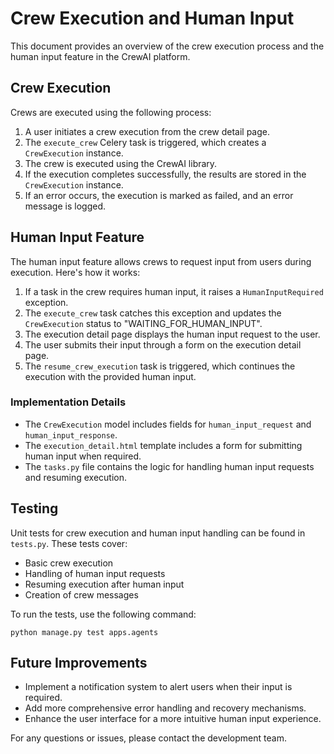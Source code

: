 # Crew Execution and Human Input

This document provides an overview of the crew execution process and the human input feature in the CrewAI platform.

## Crew Execution

Crews are executed using the following process:

1. A user initiates a crew execution from the crew detail page.
2. The `execute_crew` Celery task is triggered, which creates a `CrewExecution` instance.
3. The crew is executed using the CrewAI library.
4. If the execution completes successfully, the results are stored in the `CrewExecution` instance.
5. If an error occurs, the execution is marked as failed, and an error message is logged.

## Human Input Feature

The human input feature allows crews to request input from users during execution. Here's how it works:

1. If a task in the crew requires human input, it raises a `HumanInputRequired` exception.
2. The `execute_crew` task catches this exception and updates the `CrewExecution` status to "WAITING_FOR_HUMAN_INPUT".
3. The execution detail page displays the human input request to the user.
4. The user submits their input through a form on the execution detail page.
5. The `resume_crew_execution` task is triggered, which continues the execution with the provided human input.

### Implementation Details

- The `CrewExecution` model includes fields for `human_input_request` and `human_input_response`.
- The `execution_detail.html` template includes a form for submitting human input when required.
- The `tasks.py` file contains the logic for handling human input requests and resuming execution.

## Testing

Unit tests for crew execution and human input handling can be found in `tests.py`. These tests cover:

- Basic crew execution
- Handling of human input requests
- Resuming execution after human input
- Creation of crew messages

To run the tests, use the following command:

```
python manage.py test apps.agents
```

## Future Improvements

- Implement a notification system to alert users when their input is required.
- Add more comprehensive error handling and recovery mechanisms.
- Enhance the user interface for a more intuitive human input experience.

For any questions or issues, please contact the development team.
